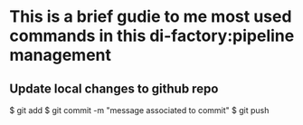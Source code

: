 # This is a brief gudie to me most used commands in this di-factory:pipeline management
## Update local changes to github repo
$ git add <files>
$ git commit -m "message associated to commit"
$ git push

